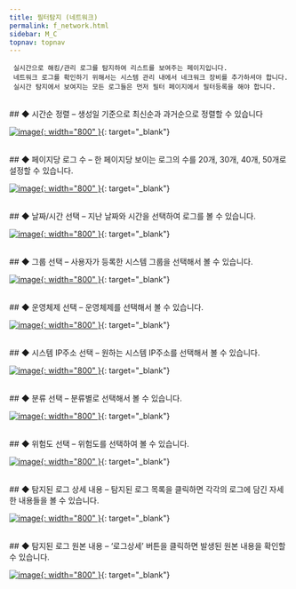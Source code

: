 ```yaml
---
title: 필터탐지 (네트워크)
permalink: f_network.html
sidebar: M_C
topnav: topnav
---
```


     실시간으로 해킹/관리 로그를 탐지하여 리스트를 보여주는 페이지입니다.
     네트워크 로그를 확인하기 위해서는 시스템 관리 내에서 네크워크 장비를 추가하셔야 합니다.  
     실시간 탐지에서 보여지는 모든 로그들은 먼저 필터 페이지에서 필터등록을 해야 합니다.

<br />
## ◆ 시간순 정렬
– 생성일 기준으로 최신순과 과거순으로 정렬할 수 있습니다

[![image](/docs/images/Manual/common/filter/network/1.png){: width="800" }](/docs/images/Manual/common/filter/network/1.png){: target="_blank"}
 
 <br />
## ◆ 페이지당 로그 수
– 한 페이지당 보이는 로그의 수를 20개, 30개, 40개, 50개로 설정할 수 있습니다.

[![image](/docs/images/Manual/common/filter/network/2.png){: width="800" }](/docs/images/Manual/common/filter/network/2.png){: target="_blank"}
 
 <br />
## ◆ 날짜/시간 선택
– 지난 날짜와 시간을 선택하여 로그를 볼 수 있습니다.

[![image](/docs/images/Manual/common/filter/network/3.png){: width="800" }](/docs/images/Manual/common/filter/network/3.png){: target="_blank"}
 
<br />
## ◆ 그룹 선택
– 사용자가 등록한 시스템 그룹을 선택해서 볼 수 있습니다.

[![image](/docs/images/Manual/common/filter/network/4.png){: width="800" }](/docs/images/Manual/common/filter/network/4.png){: target="_blank"}
 
 <br />
## ◆ 운영체제 선택
– 운영체제를 선택해서 볼 수 있습니다.

[![image](/docs/images/Manual/common/filter/network/5.png){: width="800" }](/docs/images/Manual/common/filter/network/5.png){: target="_blank"}

<br />
## ◆ 시스템 IP주소 선택
– 원하는 시스템 IP주소를 선택해서 볼 수 있습니다.

[![image](/docs/images/Manual/common/filter/network/6.png){: width="800" }](/docs/images/Manual/common/filter/network/6.png){: target="_blank"}

<br />
## ◆ 분류 선택
– 분류별로 선택해서 볼 수 있습니다.

[![image](/docs/images/Manual/common/filter/network/7.png){: width="800" }](/docs/images/Manual/common/filter/network/7.png){: target="_blank"}

<br />
## ◆ 위험도 선택
– 위험도를 선택하여 볼 수 있습니다.

[![image](/docs/images/Manual/common/filter/network/8.png){: width="800" }](/docs/images/Manual/common/filter/network/8.png){: target="_blank"}

<br />
## ◆ 탐지된 로그 상세 내용
– 탐지된 로그 목록을 클릭하면 각각의 로그에 담긴 자세한 내용들을 볼 수 있습니다.

[![image](/docs/images/Manual/common/filter/network/9.png){: width="800" }](/docs/images/Manual/common/filter/network/9.png){: target="_blank"}

<br />
## ◆ 탐지된 로그 원본 내용
– ‘로그상세’ 버튼을 클릭하면 발생된 원본 내용을 확인할 수 있습니다.

[![image](/docs/images/Manual/common/filter/network/10.png){: width="800" }](/docs/images/Manual/common/filter/network/10.png){: target="_blank"}